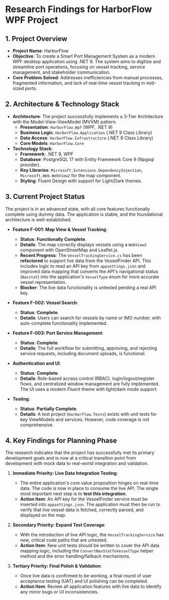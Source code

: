 # Research Findings for HarborFlow WPF Project

## 1. Project Overview

- **Project Name**: HarborFlow
- **Objective**: To create a Smart Port Management System as a modern WPF desktop application using .NET 9. The system aims to digitize and streamline port operations, focusing on vessel tracking, service management, and stakeholder communication.
- **Core Problem Solved**: Addresses inefficiencies from manual processes, fragmented information, and lack of real-time vessel tracking in mid-sized ports.

## 2. Architecture & Technology Stack

- **Architecture**: The project successfully implements a 3-Tier Architecture with the Model-View-ViewModel (MVVM) pattern.
    - **Presentation**: `HarborFlow.Wpf` (WPF, .NET 9)
    - **Business Logic**: `HarborFlow.Application` (.NET 9 Class Library)
    - **Data Access**: `HarborFlow.Infrastructure` (.NET 9 Class Library)
    - **Core Models**: `HarborFlow.Core`
- **Technology Stack**:
    - **Framework**: .NET 9, WPF
    - **Database**: PostgreSQL 17 with Entity Framework Core 9 (Npgsql provider).
    - **Key Libraries**: `Microsoft.Extensions.DependencyInjection`, `Microsoft.Web.WebView2` for the map component.
    - **Styling**: Fluent Design with support for Light/Dark themes.

## 3. Current Project Status

The project is in an advanced state, with all core features functionally complete using dummy data. The application is stable, and the foundational architecture is well-established.

- **Feature F-001: Map View & Vessel Tracking**:
    - **Status**: **Functionally Complete**.
    - **Details**: The map correctly displays vessels using a `WebView2` component with OpenStreetMap and Leaflet.js.
    - **Recent Progress**: The `VesselTrackingService.cs` has been **refactored** to support live data from the VesselFinder API. This includes logic to read an API key from `appsettings.json` and improved data mapping that converts the API's navigational status (`Navstat`) into the application's `VesselType` enum for more accurate vessel representation.
    - **Blocker**: The live data functionality is untested pending a real API key.

- **Feature F-002: Vessel Search**:
    - **Status**: **Complete**.
    - **Details**: Users can search for vessels by name or IMO number, with auto-complete functionality implemented.

- **Feature F-003: Port Service Management**:
    - **Status**: **Complete**.
    - **Details**: The full workflow for submitting, approving, and rejecting service requests, including document uploads, is functional.

- **Authentication and UI**:
    - **Status**: **Complete**.
    - **Details**: Role-based access control (RBAC), login/logout/register flows, and centralized window management are fully implemented. The UI uses a modern Fluent theme with light/dark mode support.

- **Testing**:
    - **Status**: **Partially Complete**.
    - **Details**: A test project (`HarborFlow.Tests`) exists with unit tests for key ViewModels and services. However, code coverage is not comprehensive.

## 4. Key Findings for Planning Phase

The research indicates that the project has successfully met its primary development goals and is now at a critical transition point from development with mock data to real-world integration and validation.

1.  **Immediate Priority: Live Data Integration Testing**:
    - The entire application's core value proposition hinges on real-time data. The code is now in place to consume the live API. The single most important next step is to **test this integration**.
    - **Action Item**: An API key for the VesselFinder service must be inserted into `appsettings.json`. The application must then be run to verify that live vessel data is fetched, correctly parsed, and displayed on the map.

2.  **Secondary Priority: Expand Test Coverage**:
    - With the introduction of live API logic, the `VesselTrackingService` has new, critical code paths that are untested.
    - **Action Item**: New unit tests should be written to cover the API data mapping logic, including the `ConvertNavStatToVesselType` helper method and the error handling/fallback mechanisms.

3.  **Tertiary Priority: Final Polish & Validation**:
    - Once live data is confirmed to be working, a final round of user acceptance testing (UAT) and UI polishing can be completed.
    - **Action Item**: Review all application features with live data to identify any minor bugs or UI inconsistencies.
